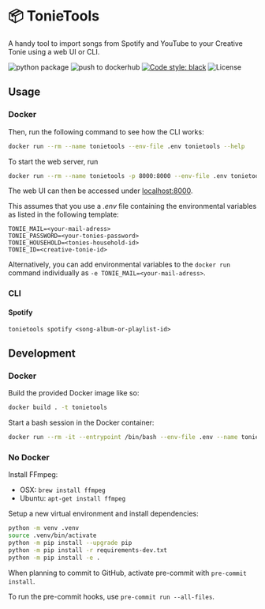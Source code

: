 # :package: TonieTools

A handy tool to import songs from Spotify and YouTube to your Creative Tonie using a web UI or CLI.

![python package](https://github.com/floscha/tonietools/actions/workflows/github-actions.yml/badge.svg)
![push to dockerhub](https://github.com/floscha/tonietools/actions/workflows/push-to-dockerhub.yml/badge.svg)
[![Code style: black](https://img.shields.io/badge/code%20style-black-000000.svg)](https://github.com/psf/black)
![License](https://img.shields.io/github/license/mashape/apistatus.svg)

## Usage

### Docker

Then, run the following command to see how the CLI works:
```bash
docker run --rm --name tonietools --env-file .env tonietools --help
```

To start the web server, run
```bash
docker run --rm --name tonietools -p 8000:8000 --env-file .env tonietools
```
The web UI can then be accessed under [localhost:8000](localhost:8000).

This assumes that you use a *.env* file containing the environmental variables as listed in the following template:
```
TONIE_MAIL=<your-mail-adress>
TONIE_PASSWORD=<your-tonies-password>
TONIE_HOUSEHOLD=<tonies-household-id>
TONIE_ID=<creative-tonie-id>
```

Alternatively, you can add environmental variables to the `docker run` command individually as `-e TONIE_MAIL=<your-mail-adress>`.

### CLI

#### Spotify

`tonietools spotify <song-album-or-playlist-id>`


## Development

### Docker

Build the provided Docker image like so:
```bash
docker build . -t tonietools
```

Start a bash session in the Docker container:
```bash
docker run --rm -it --entrypoint /bin/bash --env-file .env --name tonietools tonietools
```

### No Docker

Install FFmpeg:
- OSX: `brew install ffmpeg`
- Ubuntu: `apt-get install ffmpeg`

Setup a new virtual environment and install dependencies:
```bash
python -m venv .venv
source .venv/bin/activate
python -m pip install --upgrade pip
python -m pip install -r requirements-dev.txt
python -m pip install -e .
```

When planning to commit to GitHub, activate pre-commit with `pre-commit install`.

To run the pre-commit hooks, use `pre-commit run --all-files`.

